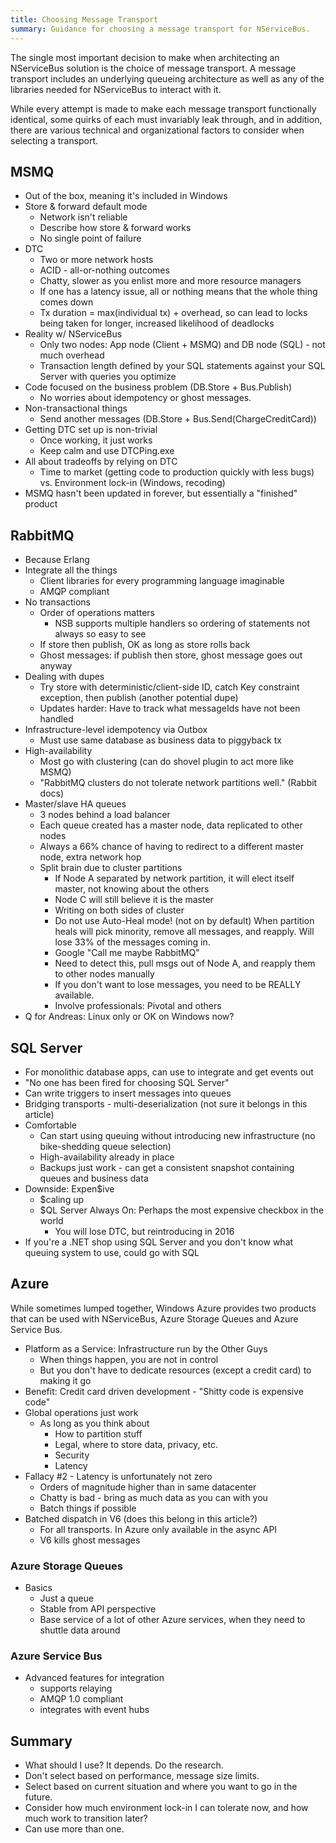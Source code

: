 ```yaml
---
title: Choosing Message Transport
summary: Guidance for choosing a message transport for NServiceBus.
---
```


The single most important decision to make when architecting an NServiceBus solution is the choice of message transport. A message transport includes an underlying queueing architecture as well as any of the libraries needed for NServiceBus to interact with it.

While every attempt is made to make each message transport functionally identical, some quirks of each must invariably leak through, and in addition, there are various technical and organizational factors to consider when selecting a transport.

## MSMQ

* Out of the box, meaning it's included in Windows
* Store & forward default mode
  * Network isn't reliable
  * Describe how store & forward works
  * No single point of failure
* DTC
  * Two or more network hosts
  * ACID - all-or-nothing outcomes
  * Chatty, slower as you enlist more and more resource managers
  * If one has a latency issue, all or nothing means that the whole thing comes down
  * Tx duration = max(individual tx) + overhead, so can lead to locks being taken for longer, increased likelihood of deadlocks
* Reality w/ NServiceBus
  * Only two nodes: App node (Client + MSMQ) and DB node (SQL) - not much overhead
  * Transaction length defined by your SQL statements against your SQL Server with queries you optimize
* Code focused on the business problem (DB.Store + Bus.Publish)
  * No worries about idempotency or ghost messages.
* Non-transactional things
  * Send another messages (DB.Store + Bus.Send(ChargeCreditCard))
* Getting DTC set up is non-trivial
  * Once working, it just works
  * Keep calm and use DTCPing.exe
* All about tradeoffs by relying on DTC
  * Time to market (getting code to production quickly with less bugs) vs. Environment lock-in (Windows, recoding)
* MSMQ hasn't been updated in forever, but essentially a "finished" product

## RabbitMQ

* Because Erlang
* Integrate all the things
  * Client libraries for every programming language imaginable
  * AMQP compliant
* No transactions
  * Order of operations matters
    * NSB supports multiple handlers so ordering of statements not always so easy to see
  * If store then publish, OK as long as store rolls back
  * Ghost messages: if publish then store, ghost message goes out anyway
* Dealing with dupes
  * Try store with deterministic/client-side ID, catch Key constraint exception, then publish (another potential dupe)
  * Updates harder: Have to track what messageIds have not been handled
* Infrastructure-level idempotency via Outbox
  * Must use same database as business data to piggyback tx
* High-availability
  * Most go with clustering (can do shovel plugin to act more like MSMQ)
  * "RabbitMQ clusters do not tolerate network partitions well." (Rabbit docs)
* Master/slave HA queues
  * 3 nodes behind a load balancer
  * Each queue created has a master node, data replicated to other nodes
  * Always a 66% chance of having to redirect to a different master node, extra network hop
  * Split brain due to cluster partitions
    * If Node A separated by network partition, it will elect itself master, not knowing about the others
    * Node C will still believe it is the master
    * Writing on both sides of cluster
    * Do not use Auto-Heal mode! (not on by default) When partition heals will pick minority, remove all messages, and reapply. Will lose 33% of the messages coming in.
    * Google "Call me maybe RabbitMQ"
    * Need to detect this, pull msgs out of Node A, and reapply them to other nodes manually
    * If you don't want to lose messages, you need to be REALLY available.
    * Involve professionals: Pivotal and others
* Q for Andreas: Linux only or OK on Windows now?
  

## SQL Server

* For monolithic database apps, can use to integrate and get events out
* "No one has been fired for choosing SQL Server"
* Can write triggers to insert messages into queues
* Bridging transports - multi-deserialization (not sure it belongs in this article)
* Comfortable
  * Can start using queuing without introducing new infrastructure (no bike-shedding queue selection)
  * High-availability already in place
  * Backups just work - can get a consistent snapshot containing queues and business data
* Downside: Expen$ive
  * $caling up
  * $QL Server Always On: Perhaps the most expensive checkbox in the world
    * You will lose DTC, but reintroducing in 2016
* If you're a .NET shop using SQL Server and you don't know what queuing system to use, could go with SQL

## Azure

While sometimes lumped together, Windows Azure provides two products that can be used with NServiceBus, Azure Storage Queues and Azure Service Bus.

* Platform as a Service: Infrastructure run by the Other Guys
  * When things happen, you are not in control
  * But you don't have to dedicate resources (except a credit card) to making it go
* Benefit: Credit card driven development - "Shitty code is expensive code"
* Global operations just work
  * As long as you think about
    * How to partition stuff
    * Legal, where to store data, privacy, etc.
    * Security
    * Latency
* Fallacy #2 - Latency is unfortunately not zero
  * Orders of magnitude higher than in same datacenter
  * Chatty is bad - bring as much data as you can with you
  * Batch things if possible
* Batched dispatch in V6 (does this belong in this article?)
  * For all transports. In Azure only available in the async API
  * V6 kills ghost messages

### Azure Storage Queues

* Basics
  * Just a queue
  * Stable from API perspective
  * Base service of a lot of other Azure services, when they need to shuttle data around

### Azure Service Bus

* Advanced features for integration
  * supports relaying
  * AMQP 1.0 compliant
  * integrates with event hubs
  
  
## Summary

* What should I use? It depends. Do the research.
* Don't select based on performance, message size limits.
* Select based on current situation and where you want to go in the future.
* Consider how much environment lock-in I can tolerate now, and how much work to transition later?
* Can use more than one. 

